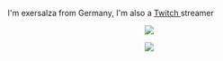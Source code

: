 I'm exersalza from Germany, I'm also a <a href="https://twitch.tv/exersalza">Twitch </a> streamer


<p align=center>  
  <img align=center src="https://github-readme-stats.vercel.app/api?username=exersalza&show_icons=true&theme=radical">
</p>

<p align=center>  
  <img align=center src="https://github-readme-stats.vercel.app/api/top-langs/?username=exersalza&theme=radical">
</p>
